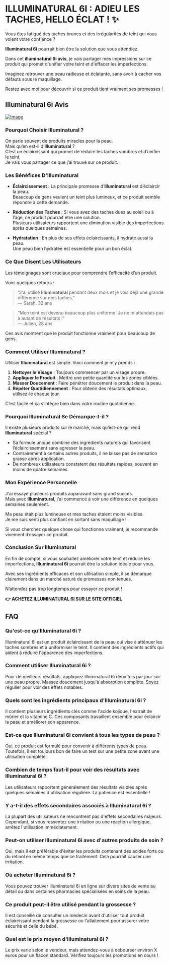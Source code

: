 # ILLUMINATURAL 6I : ADIEU LES TACHES, HELLO ÉCLAT ! ✨

Vous êtes fatigué des taches brunes et des irrégularités de teint qui vous volent votre confiance ? 

**Illuminatural 6i** pourrait bien être la solution que vous attendiez. 

Dans cet **illuminatural 6i avis**, je vais partager mes impressions sur ce produit qui promet d'unifier votre teint et d'effacer les imperfections. 

Imaginez retrouver une peau radieuse et éclatante, sans avoir à cacher vos défauts sous le maquillage. 

Restez avec moi pour découvrir si ce produit tient vraiment ses promesses !

## Illuminatural 6i Avis

[![Image](https://www2.sellhealth.com/113/Illuminatural_logo_500px120px.png)](https://gchaffi.com/KM3s46lW)

### Pourquoi Choisir Illuminatural ?

On parle souvent de produits miracles pour la peau.  
Mais qu’en est-il d’**Illuminatural** ?  
C’est un éclaircissant qui promet de réduire les taches sombres et d’unifier le teint.  
Je vais vous partager ce que j’ai trouvé sur ce produit.

### Les Bénéfices D'Illuminatural 

- **Éclaircissement** : La principale promesse d’**Illuminatural** est d’éclaircir la peau.  
  Beaucoup de gens veulent un teint plus lumineux, et ce produit semble répondre à cette demande.

- **Réduction des Taches** : Si vous avez des taches dues au soleil ou à l’âge, ce produit pourrait être une solution.  
  Plusieurs utilisateurs rapportent une diminution visible des imperfections après quelques semaines.

- **Hydratation** : En plus de ses effets éclaircissants, il hydrate aussi la peau.  
  Une peau bien hydratée est essentielle pour un bon éclat.

### Ce Que Disent Les Utilisateurs

Les témoignages sont cruciaux pour comprendre l’efficacité d’un produit.  

Voici quelques retours :

> "J'ai utilisé **Illuminatural** pendant deux mois et je vois déjà une grande différence sur mes taches."  
> — Sarah, 32 ans

> "Mon teint est devenu beaucoup plus uniforme. Je ne m'attendais pas à autant de résultats !"  
> — Julien, 28 ans

Ces avis montrent que le produit fonctionne vraiment pour beaucoup de gens.

### Comment Utiliser Illuminatural ?

Utiliser **Illuminatural** est simple. Voici comment je m’y prends :

1. **Nettoyer le Visage** : Toujours commencer par un visage propre.
2. **Appliquer le Produit** : Mettre une petite quantité sur les zones ciblées.
3. **Masser Doucement** : Faire pénétrer doucement le produit dans la peau.
4. **Répéter Quotidiennement** : Pour obtenir des résultats optimaux, utilisez-le chaque jour.

C’est facile et ça s’intègre bien dans votre routine quotidienne.

### Pourquoi Illuminatural Se Démarque-t-il ?

Il existe plusieurs produits sur le marché, mais qu’est-ce qui rend **Illuminatural** spécial ?  

- Sa formule unique combine des ingrédients naturels qui favorisent l’éclaircissement sans agresser la peau.
- Contrairement à certains autres produits, il ne laisse pas de sensation grasse après application.
- De nombreux utilisateurs constatent des résultats rapides, souvent en moins de quatre semaines.

### Mon Expérience Personnelle

J'ai essayé plusieurs produits auparavant sans grand succès.  
Mais avec **Illuminatural**, j'ai commencé à voir une différence en quelques semaines seulement.  

Ma peau était plus lumineuse et mes taches étaient moins visibles.  
Je me suis senti plus confiant en sortant sans maquillage !  

Si vous cherchez quelque chose qui fonctionne vraiment, je recommande vivement d’essayer ce produit.

### Conclusion Sur Illuminatural 

En fin de compte, si vous souhaitez améliorer votre teint et réduire les imperfections, **Illuminatural 6i** pourrait être la solution idéale pour vous.  

Avec ses ingrédients efficaces et son utilisation simple, il se démarque clairement dans un marché saturé de promesses non tenues.

N’attendez pas trop longtemps pour essayer ce produit !



**👉 [ACHETEZ ILLUMINATURAL 6I SUR LE SITE OFFICIEL](https://gchaffi.com/KM3s46lW)**

## FAQ

### Qu'est-ce qu'Illuminatural 6i ?
Illuminatural 6i est un produit éclaircissant de la peau qui vise à atténuer les taches sombres et à uniformiser le teint. Il contient des ingrédients actifs qui aident à réduire l'apparence des imperfections.

### Comment utiliser Illuminatural 6i ?
Pour de meilleurs résultats, appliquez Illuminatural 6i deux fois par jour sur une peau propre. Massez doucement jusqu'à absorption complète. Soyez régulier pour voir des effets notables.

### Quels sont les ingrédients principaux d'Illuminatural 6i ?
Il contient plusieurs ingrédients clés comme l'acide kojique, l'extrait de mûrier et la vitamine C. Ces composants travaillent ensemble pour éclaircir la peau et améliorer son apparence.

### Est-ce que Illuminatural 6i convient à tous les types de peau ?
Oui, ce produit est formulé pour convenir à différents types de peau. Toutefois, il est toujours bon de faire un test sur une petite zone avant une utilisation complète.

### Combien de temps faut-il pour voir des résultats avec Illuminatural 6i ?
Les utilisateurs rapportent généralement des résultats visibles après quelques semaines d'utilisation régulière. La patience est essentielle !

### Y a-t-il des effets secondaires associés à Illuminatural 6i ?
La plupart des utilisateurs ne rencontrent pas d'effets secondaires majeurs. Cependant, si vous ressentez une irritation ou une réaction allergique, arrêtez l'utilisation immédiatement.

### Peut-on utiliser Illuminatural 6i avec d'autres produits de soin ?
Oui, mais il est préférable d'éviter les produits contenant des acides forts ou du rétinol en même temps que ce traitement. Cela pourrait causer une irritation.

### Où acheter Illuminatural 6i ?
Vous pouvez trouver Illuminatural 6i en ligne sur divers sites de vente au détail ou dans certaines pharmacies spécialisées en soins de la peau.

### Ce produit peut-il être utilisé pendant la grossesse ?
Il est conseillé de consulter un médecin avant d'utiliser tout produit éclaircissant pendant la grossesse ou l'allaitement pour assurer votre sécurité et celle du bébé.

### Quel est le prix moyen d'Illuminatural 6i ?
Le prix varie selon le vendeur, mais attendez-vous à débourser environ X euros pour un flacon standard. Vérifiez toujours les promotions en cours !